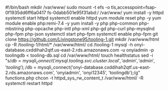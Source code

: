 #!/bin/bash
mkdir /var/www/
sudo mount -t efs -o tls,accesspoint=fsap-0f1935dd6ff6a0417 fs-0dabb501e95f31abd:/ /var/www/
yum install -y httpd 
systemctl start httpd
systemctl enable httpd
yum module reset php -y
yum module enable php:remi-7.4 -y
yum install -y php php-common php-mbstring php-opcache php-intl php-xml php-gd php-curl php-mysqlnd php-fpm php-json
systemctl start php-fpm
systemctl enable php-fpm
git clone https://github.com/Livingstone95/tooling-1.git
mkdir /var/www/html
cp -R /tooling-1/html/*  /var/www/html/
cd /tooling-1
mysql -h onyi-database.cxddihah2qtf.us-east-2.rds.amazonaws.com -u onyiadmin -p toolingdb < tooling-db.sql
cd /var/www/html/
touch healthstatus
sed -i "s/$db = mysqli_connect('mysql.tooling.svc.cluster.local', 'admin', 'admin', 'tooling');/$db = mysqli_connect('onyi-database.cxddihah2qtf.us-east-2.rds.amazonaws.com', 'onyiadmin', 'onyi12345', 'toolingdb');/g" functions.php
chcon -t httpd_sys_rw_content_t /var/www/html/ -R
systemctl restart httpd







